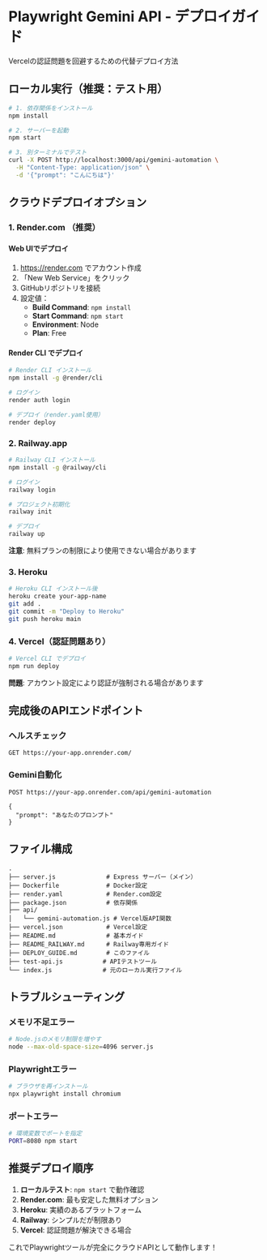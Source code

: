 # Playwright Gemini API - デプロイガイド

Vercelの認証問題を回避するための代替デプロイ方法

## ローカル実行（推奨：テスト用）

```bash
# 1. 依存関係をインストール
npm install

# 2. サーバーを起動
npm start

# 3. 別ターミナルでテスト
curl -X POST http://localhost:3000/api/gemini-automation \
  -H "Content-Type: application/json" \
  -d '{"prompt": "こんにちは"}'
```

## クラウドデプロイオプション

### 1. Render.com （推奨）

#### Web UIでデプロイ
1. https://render.com でアカウント作成
2. 「New Web Service」をクリック
3. GitHubリポジトリを接続
4. 設定値：
   - **Build Command**: `npm install`
   - **Start Command**: `npm start`
   - **Environment**: Node
   - **Plan**: Free

#### Render CLI でデプロイ
```bash
# Render CLI インストール
npm install -g @render/cli

# ログイン
render auth login

# デプロイ（render.yaml使用）
render deploy
```

### 2. Railway.app

```bash
# Railway CLI インストール
npm install -g @railway/cli

# ログイン
railway login

# プロジェクト初期化
railway init

# デプロイ
railway up
```

**注意**: 無料プランの制限により使用できない場合があります

### 3. Heroku

```bash
# Heroku CLI インストール後
heroku create your-app-name
git add .
git commit -m "Deploy to Heroku"
git push heroku main
```

### 4. Vercel（認証問題あり）

```bash
# Vercel CLI でデプロイ
npm run deploy
```

**問題**: アカウント設定により認証が強制される場合があります

## 完成後のAPIエンドポイント

### ヘルスチェック
```
GET https://your-app.onrender.com/
```

### Gemini自動化
```
POST https://your-app.onrender.com/api/gemini-automation

{
  "prompt": "あなたのプロンプト"
}
```

## ファイル構成

```
.
├── server.js              # Express サーバー（メイン）
├── Dockerfile             # Docker設定
├── render.yaml            # Render.com設定
├── package.json           # 依存関係
├── api/
│   └── gemini-automation.js # Vercel版API関数
├── vercel.json            # Vercel設定
├── README.md              # 基本ガイド
├── README_RAILWAY.md      # Railway専用ガイド
├── DEPLOY_GUIDE.md        # このファイル
├── test-api.js           # APIテストツール
└── index.js              # 元のローカル実行ファイル
```

## トラブルシューティング

### メモリ不足エラー
```bash
# Node.jsのメモリ制限を増やす
node --max-old-space-size=4096 server.js
```

### Playwrightエラー
```bash
# ブラウザを再インストール
npx playwright install chromium
```

### ポートエラー
```bash
# 環境変数でポートを指定
PORT=8080 npm start
```

## 推奨デプロイ順序

1. **ローカルテスト**: `npm start` で動作確認
2. **Render.com**: 最も安定した無料オプション
3. **Heroku**: 実績のあるプラットフォーム
4. **Railway**: シンプルだが制限あり
5. **Vercel**: 認証問題が解決できる場合

これでPlaywrightツールが完全にクラウドAPIとして動作します！